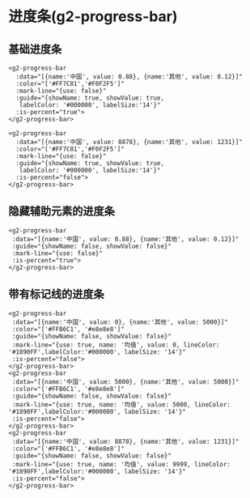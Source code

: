 # 进度条(g2-progress-bar)
## 基础进度条
```vue
<g2-progress-bar
  :data="[{name:'中国', value: 0.88}, {name:'其他', value: 0.12}]"
  :color="['#FF7C81','#F0F2F5']"
  :mark-line="{use: false}"
  :guide="{showName: true, showValue: true, 
   labelColor: '#000000', labelSize:'14'}"
  :is-percent="true">
</g2-progress-bar>

<g2-progress-bar
  :data="[{name:'中国', value: 8878}, {name:'其他', value: 1231}]"
  :color="['#FF7C81','#F0F2F5']"
  :mark-line="{use: false}"
  :guide="{showName: true, showValue: true, 
   labelColor: '#000000', labelSize:'14'}"
  :is-percent="false">
</g2-progress-bar>
```
<div style="width:300px;">
 <g2-progress-bar
  :data="[{name:'中国', value: 0.88}, {name:'其他', value: 0.12}]"
  :color="['#FF7C81','#F0F2F5']"
  :mark-line="{use: false}"
  :guide="{showName: true, showValue: true, labelColor: '#000000', labelSize:'14'}"
  :is-percent="true">
 </g2-progress-bar>
</div>
<div style="width:300px;">
 <g2-progress-bar
  :data="[{name:'中国', value: 8878}, {name:'其他', value: 1231}]"
  :color="['#FF7C81','#F0F2F5']"
  :mark-line="{use: false}"
  :guide="{showName: true, showValue: true, labelColor: '#000000', labelSize:'14'}"
  :is-percent="false">
 </g2-progress-bar>
</div>

## 隐藏辅助元素的进度条
```vue
<g2-progress-bar
 :data="[{name:'中国', value: 0.88}, {name:'其他', value: 0.12}]"
 :guide="{showName: false, showValue: false}"
 :mark-line="{use: false}"
 :is-percent="true">
</g2-progress-bar>
```
<div style="width:300px;">
  <g2-progress-bar :data="[{name:'中国', value: 0.88}, {name:'其他', value: 0.12}]" :guide="{showName: false, showValue: false}" :mark-line="{use: false}":is-percent="true"></g2-progress-bar>
</div>

## 带有标记线的进度条
```vue
<g2-progress-bar
 :data="[{name:'中国', value: 0}, {name:'其他', value: 5000}]"
 :color="['#FFB6C1', '#e8e8e8']"
 :guide="{showName: false, showValue: false}"
 :mark-line="{use: true, name: '均值', value: 0, lineColor: '#1890FF',labelColor:'#000000', labelSize: '14'}"
 :is-percent="false">
</g2-progress-bar>
<g2-progress-bar
 :data="[{name:'中国', value: 5000}, {name:'其他', value: 5000}]"
 :color="['#FFB6C1', '#e8e8e8']"
 :guide="{showName: false, showValue: false}"
 :mark-line="{use: true, name: '均值', value: 5000, lineColor: '#1890FF',labelColor:'#000000', labelSize: '14'}"
 :is-percent="false">
</g2-progress-bar>
<g2-progress-bar
 :data="[{name:'中国', value: 8878}, {name:'其他', value: 1231}]"
 :color="['#FFB6C1', '#e8e8e8']"
 :guide="{showName: false, showValue: false}"
 :mark-line="{use: true, name: '均值', value: 9999, lineColor: '#1890FF',labelColor:'#000000', labelSize: '14'}"
 :is-percent="false">
</g2-progress-bar>
```
<div style="width:300px;">
<g2-progress-bar
 :data="[{name:'中国', value: 8878}, {name:'其他', value: 1231}]"
 :color="['#FFB6C1', '#e8e8e8']"
 :guide="{showName: false, showValue: false}"
 :mark-line="{use: true, name: '最小值', value: 0, lineColor: '#1890FF',labelColor:'#000000', labelSize: '14'}"
 :is-percent="false">
</g2-progress-bar>
<g2-progress-bar
 :data="[{name:'中国', value: 8878}, {name:'其他', value: 1231}]"
 :color="['#FFB6C1', '#e8e8e8']"
 :guide="{showName: false, showValue: false}"
 :mark-line="{use: true, name: '均值', value: 5000, lineColor: '#1890FF',labelColor:'#000000', labelSize: '14'}"
 :is-percent="false">
</g2-progress-bar>
<g2-progress-bar
 :data="[{name:'中国', value: 8878}, {name:'其他', value: 1231}]"
 :color="['#FFB6C1', '#e8e8e8']"
 :guide="{showName: false, showValue: false}"
 :mark-line="{use: true, name: '最大值', value: 10109, lineColor: '#1890FF',labelColor:'#000000', labelSize: '14'}"
 :is-percent="false">
</g2-progress-bar>
</div>